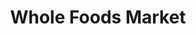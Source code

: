 ---
title: "Whole Foods Market"
url: /phoenix/whole-foods-market-east-mayo-boulevard/
shop: supermarket
---
